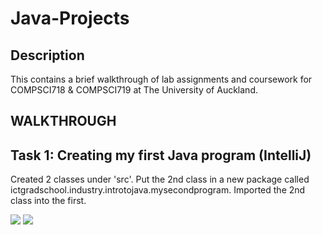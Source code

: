 <h1>Java-Projects</h1>

<h2>Description</h2>
<p>This contains a brief walkthrough of lab assignments and coursework for COMPSCI718 & COMPSCI719 at The University of Auckland.</p>

<h2>WALKTHROUGH</h2>
<h2>Task 1: Creating my first Java program (IntelliJ)</h2>
<p>Created 2 classes under 'src'. Put the 2nd class in a new package called ictgradschool.industry.introtojava.mysecondprogram. Imported the 2nd class into the first.</p> 
<img src="https://github.com/inezchong7/Java-Projects/assets/106855786/35344621-f353-4bab-9bb8-a3bfa73d917b">
<img src="https://github.com/inezchong7/Java-Projects/assets/106855786/006b05a5-950e-46b1-892f-78cbc747521d">
